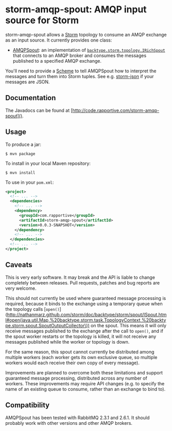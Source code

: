 # storm-amqp-spout: AMQP input source for Storm #

storm-amqp-spout allows a [Storm](https://github.com/nathanmarz/storm) topology
to consume an AMQP exchange as an input source.  It currently provides one
class:

 * [AMQPSpout](http://code.rapportive.com/storm-amqp-spout/doc/com/rapportive/storm/spout/AMQPSpout.html):
   an implementation of
   [`backtype.storm.topology.IRichSpout`](http://nathanmarz.github.com/storm/doc/backtype/storm/topology/IRichSpout.html)
   that connects to an AMQP broker and consumes the messages published to a
   specified AMQP exchange.

You'll need to provide a
[Scheme](http://nathanmarz.github.com/storm/doc/backtype/storm/spout/Scheme.html)
to tell AMQPSpout how to interpret the messages and turn them into Storm tuples.
See e.g. [storm-json](https://github.com/rapportive-oss/storm-json) if your
messages are JSON.

## Documentation ##

The Javadocs can be found at [http://code.rapportive.com/storm-amqp-spout]().

## Usage ##

To produce a jar:

    $ mvn package

To install in your local Maven repository:

    $ mvn install

To use in your `pom.xml`:

```xml
<project>
  <!-- ... -->
  <dependencies>
    <!-- ... -->
    <dependency>
      <groupId>com.rapportive</groupId>
      <artifactId>storm-amqp-spout</artifactId>
      <version>0.0.3-SNAPSHOT</version>
    </dependency>
    <!-- ... -->
  </dependencies>
  <!-- ... -->
</project>
```

## Caveats ##

This is very early software.  It may break and the API is liable to change
completely between releases.  Pull requests, patches and bug reports are very
welcome.

This should not currently be used where guaranteed message processing is
required, because it binds to the exchange using a temporary queue when the
topology calls
[`open()`](http://nathanmarz.github.com/storm/doc/backtype/storm/spout/ISpout.html#open(java.util.Map,%20backtype.storm.task.TopologyContext,%20backtype.storm.spout.SpoutOutputCollector\))
on the spout.  This means it will only receive messages published to the
exchange after the call to `open()`, and if the spout worker restarts or the
topology is killed, it will not receive any messages published while the worker
or topology is down.

For the same reason, this spout cannot currently be distributed among
multiple workers (each worker gets its own exclusive queue, so multiple
workers would each receive their own copy of every message).

Improvements are planned to overcome both these limitations and support
guaranteed message processing, distributed across any number of workers.
These improvements may require API changes (e.g. to specify the name of an
existing queue to consume, rather than an exchange to bind to).

## Compatibility ##

AMQPSpout has been tested with RabbitMQ 2.3.1 and 2.6.1.  It should probably work with other
versions and other AMQP brokers.

